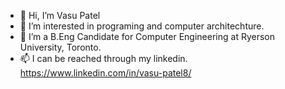 - 👋 Hi, I’m Vasu Patel
- 👀 I’m interested in programing and computer architechture.
- 🌱 I’m a B.Eng Candidate for Computer Engineering at Ryerson University, Toronto.
- 📫 I can be reached through my linkedin. https://www.linkedin.com/in/vasu-patel8/

<!---
vasup86/vasup86 is a ✨ special ✨ repository because its `README.md` (this file) appears on your GitHub profile.
You can click the Preview link to take a look at your changes.
--->
